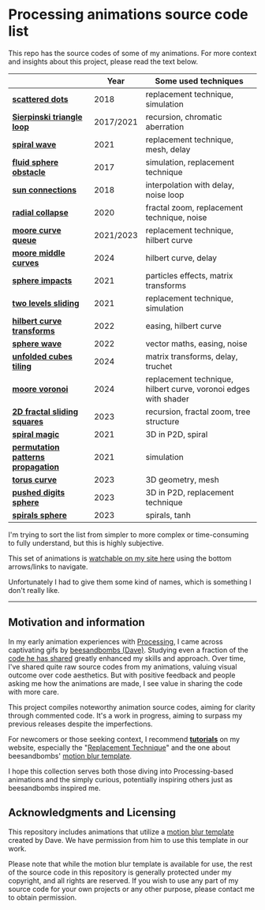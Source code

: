 # Processing animations source code list

This repo has the source codes of some of my animations. For more context and insights about this project, please read the text below.


|   | Year | Some used techniques |
|-----------------|------|--------------------|
| [**scattered dots**](https://github.com/Bleuje/processing-animations-code/blob/main/code/scattereddots/)  | 2018 | replacement technique, simulation |
| [**Sierpinski triangle loop**](https://github.com/Bleuje/processing-animations-code/blob/main/code/sierpinskiloop/)  | 2017/2021 | recursion, chromatic aberration |
| [**spiral wave**](https://github.com/Bleuje/processing-animations-code/blob/main/code/spiralwave/)  | 2021 | replacement technique, mesh, delay |
| [**fluid sphere obstacle**](https://github.com/Bleuje/processing-animations-code/blob/main/code/fluidsphereobstacle/)  | 2017 | simulation, replacement technique |
| [**sun connections**](https://github.com/Bleuje/processing-animations-code/blob/main/code/sunconnections/)  | 2018 | interpolation with delay, noise loop |
| [**radial collapse**](https://github.com/Bleuje/processing-animations-code/blob/main/code/radialcollapse/)  | 2020 | fractal zoom, replacement technique, noise |
| [**moore curve queue**](https://github.com/Bleuje/processing-animations-code/blob/main/code/moorecurvequeue/)  | 2021/2023 | replacement technique, hilbert curve |
| [**moore middle curves**](https://github.com/Bleuje/processing-animations-code/blob/main/code/mooremiddlecurves/)  | 2024 | hilbert curve, delay |
| [**sphere impacts**](https://github.com/Bleuje/processing-animations-code/blob/main/code/sphereimpacts/)  | 2021 | particles effects, matrix transforms |
| [**two levels sliding**](https://github.com/Bleuje/processing-animations-code/blob/main/code/twolevelssliding/)  | 2021 | replacement technique, simulation |
| [**hilbert curve transforms**](https://github.com/Bleuje/processing-animations-code/blob/main/code/hilbertcurvetransforms/)  | 2022 | easing, hilbert curve |
| [**sphere wave**](https://github.com/Bleuje/processing-animations-code/blob/main/code/spherewave/)  | 2022 | vector maths, easing, noise |
| [**unfolded cubes tiling**](https://github.com/Bleuje/processing-animations-code/tree/main/code/unfoldedcubestiling) | 2024 | matrix transforms, delay, truchet |
| [**moore voronoi**](https://github.com/Bleuje/processing-animations-code/tree/main/code/moorevoronoi) | 2024 | replacement technique, hilbert curve, voronoi edges with shader |
| [**2D fractal sliding squares**](https://github.com/Bleuje/processing-animations-code/blob/main/code/fractalsliding2d/)  | 2023 | recursion, fractal zoom, tree structure |
| [**spiral magic**](https://github.com/Bleuje/processing-animations-code/blob/main/code/spiralmagic/)  | 2021 | 3D in P2D, spiral |
| [**permutation patterns propagation**](https://github.com/Bleuje/processing-animations-code/blob/main/code/permutationpatternspropagation/)  | 2021 | simulation |
| [**torus curve**](https://github.com/Bleuje/processing-animations-code/blob/main/code/toruscurve/)  | 2023 | 3D geometry, mesh |
| [**pushed digits sphere**](https://github.com/Bleuje/processing-animations-code/blob/main/code/pusheddigitssphere/)  | 2023 | 3D in P2D, replacement technique  |
| [**spirals sphere**](https://github.com/Bleuje/processing-animations-code/blob/main/code/spiralssphere/)  | 2023 | spirals, tanh |


I'm trying to sort the list from simpler to more complex or time-consuming to fully understand, but this is highly subjective.

This set of animations is [watchable on my site here](https://bleuje.com/gifanimationsite/single/spiralssphere/) using the bottom arrows/links to navigate.

Unfortunately I had to give them some kind of names, which is something I don't really like.

---

## Motivation and information

In my early animation experiences with [Processing](https://processing.org/), I came across captivating gifs by [beesandbombs (Dave)](https://beesandbombs.com/). Studying even a fraction of the [code he has shared](https://gist.github.com/beesandbombs) greatly enhanced my skills and approach. Over time, I've shared quite raw source codes from my animations, valuing visual outcome over code aesthetics. But with positive feedback and people asking me how the animations are made, I see value in sharing the code with more care.

This project compiles noteworthy animation source codes, aiming for clarity through commented code. It's a work in progress, aiming to surpass my previous releases despite the imperfections.

For newcomers or those seeking context, I recommend [**tutorials**](https://bleuje.com/tutorials/) on my website, especially the "[Replacement Technique](https://bleuje.com/tutorial4/)" and the one about beesandbombs' [motion blur template](https://bleuje.com/tutorial6/).

I hope this collection serves both those diving into Processing-based animations and the simply curious, potentially inspiring others just as beesandbombs inspired me.

## Acknowledgments and Licensing

This repository includes animations that utilize a [motion blur template](https://bleuje.com/tutorial6/) created by Dave. We have permission from him to use this template in our work.

Please note that while the motion blur template is available for use, the rest of the source code in this repository is generally protected under my copyright, and all rights are reserved. If you wish to use any part of my source code for your own projects or any other purpose, please contact me to obtain permission.
